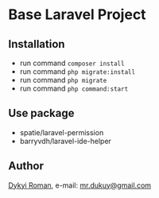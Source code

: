 # Base Laravel Project

## Installation
+ run command ``` composer install ```
+ run command ``` php migrate:install ```
+ run command ``` php migrate ```
+ run command ``` php command:start ```

## Use package
+ spatie/laravel-permission
+ barryvdh/laravel-ide-helper


## Author
[Dykyi Roman](https://www.linkedin.com/in/roman-dykyi-43428543/), e-mail: [mr.dukuy@gmail.com](mailto:mr.dukuy@gmail.com)


